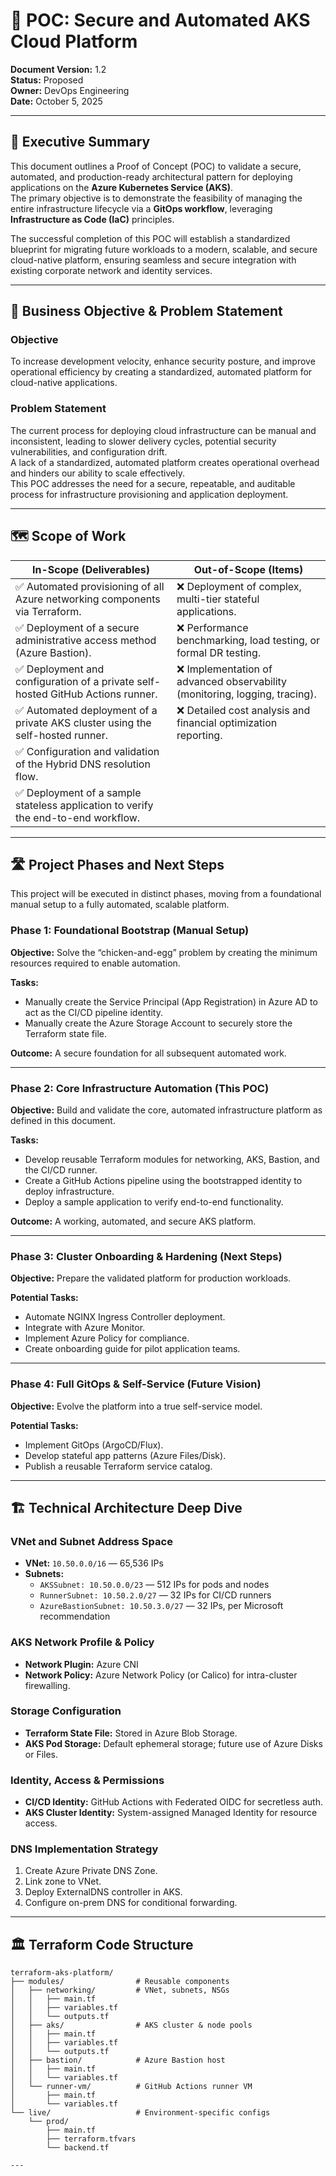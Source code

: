 # 🧩 POC: Secure and Automated AKS Cloud Platform

**Document Version:** 1.2  
**Status:** Proposed  
**Owner:** DevOps Engineering  
**Date:** October 5, 2025  

---

## 📝 Executive Summary

This document outlines a Proof of Concept (POC) to validate a secure, automated, and production-ready architectural pattern for deploying applications on the **Azure Kubernetes Service (AKS)**.  
The primary objective is to demonstrate the feasibility of managing the entire infrastructure lifecycle via a **GitOps workflow**, leveraging **Infrastructure as Code (IaC)** principles.  

The successful completion of this POC will establish a standardized blueprint for migrating future workloads to a modern, scalable, and secure cloud-native platform, ensuring seamless and secure integration with existing corporate network and identity services.

---

## 🎯 Business Objective & Problem Statement

### **Objective**
To increase development velocity, enhance security posture, and improve operational efficiency by creating a standardized, automated platform for cloud-native applications.

### **Problem Statement**
The current process for deploying cloud infrastructure can be manual and inconsistent, leading to slower delivery cycles, potential security vulnerabilities, and configuration drift.  
A lack of a standardized, automated platform creates operational overhead and hinders our ability to scale effectively.  
This POC addresses the need for a secure, repeatable, and auditable process for infrastructure provisioning and application deployment.

---

## 🗺️ Scope of Work

| **In-Scope (Deliverables)** | **Out-of-Scope (Items)** |
|------------------------------|---------------------------|
| ✅ Automated provisioning of all Azure networking components via Terraform. | ❌ Deployment of complex, multi-tier stateful applications. |
| ✅ Deployment of a secure administrative access method (Azure Bastion). | ❌ Performance benchmarking, load testing, or formal DR testing. |
| ✅ Deployment and configuration of a private self-hosted GitHub Actions runner. | ❌ Implementation of advanced observability (monitoring, logging, tracing). |
| ✅ Automated deployment of a private AKS cluster using the self-hosted runner. | ❌ Detailed cost analysis and financial optimization reporting. |
| ✅ Configuration and validation of the Hybrid DNS resolution flow. |   |
| ✅ Deployment of a sample stateless application to verify the end-to-end workflow. |   |

---

## 🛣️ Project Phases and Next Steps

This project will be executed in distinct phases, moving from a foundational manual setup to a fully automated, scalable platform.

### **Phase 1: Foundational Bootstrap (Manual Setup)**
**Objective:** Solve the “chicken-and-egg” problem by creating the minimum resources required to enable automation.

**Tasks:**
- Manually create the Service Principal (App Registration) in Azure AD to act as the CI/CD pipeline identity.  
- Manually create the Azure Storage Account to securely store the Terraform state file.  

**Outcome:** A secure foundation for all subsequent automated work.

---

### **Phase 2: Core Infrastructure Automation (This POC)**
**Objective:** Build and validate the core, automated infrastructure platform as defined in this document.

**Tasks:**
- Develop reusable Terraform modules for networking, AKS, Bastion, and the CI/CD runner.  
- Create a GitHub Actions pipeline using the bootstrapped identity to deploy infrastructure.  
- Deploy a sample application to verify end-to-end functionality.  

**Outcome:** A working, automated, and secure AKS platform.

---

### **Phase 3: Cluster Onboarding & Hardening (Next Steps)**
**Objective:** Prepare the validated platform for production workloads.

**Potential Tasks:**
- Automate NGINX Ingress Controller deployment.  
- Integrate with Azure Monitor.  
- Implement Azure Policy for compliance.  
- Create onboarding guide for pilot application teams.  

---

### **Phase 4: Full GitOps & Self-Service (Future Vision)**
**Objective:** Evolve the platform into a true self-service model.

**Potential Tasks:**
- Implement GitOps (ArgoCD/Flux).  
- Develop stateful app patterns (Azure Files/Disk).  
- Publish a reusable Terraform service catalog.  

---

## 🏗️ Technical Architecture Deep Dive

### **VNet and Subnet Address Space**
- **VNet:** `10.50.0.0/16` — 65,536 IPs  
- **Subnets:**
  - `AKSSubnet: 10.50.0.0/23` — 512 IPs for pods and nodes  
  - `RunnerSubnet: 10.50.2.0/27` — 32 IPs for CI/CD runners  
  - `AzureBastionSubnet: 10.50.3.0/27` — 32 IPs, per Microsoft recommendation  

### **AKS Network Profile & Policy**
- **Network Plugin:** Azure CNI  
- **Network Policy:** Azure Network Policy (or Calico) for intra-cluster firewalling.  

### **Storage Configuration**
- **Terraform State File:** Stored in Azure Blob Storage.  
- **AKS Pod Storage:** Default ephemeral storage; future use of Azure Disks or Files.  

### **Identity, Access & Permissions**
- **CI/CD Identity:** GitHub Actions with Federated OIDC for secretless auth.  
- **AKS Cluster Identity:** System-assigned Managed Identity for resource access.  

### **DNS Implementation Strategy**
1. Create Azure Private DNS Zone.  
2. Link zone to VNet.  
3. Deploy ExternalDNS controller in AKS.  
4. Configure on-prem DNS for conditional forwarding.  

---

## 🏛️ Terraform Code Structure

```plaintext
terraform-aks-platform/
├── modules/                # Reusable components
│   ├── networking/         # VNet, subnets, NSGs
│   │   ├── main.tf
│   │   ├── variables.tf
│   │   └── outputs.tf
│   ├── aks/                # AKS cluster & node pools
│   │   ├── main.tf
│   │   ├── variables.tf
│   │   └── outputs.tf
│   ├── bastion/            # Azure Bastion host
│   │   ├── main.tf
│   │   └── variables.tf
│   └── runner-vm/          # GitHub Actions runner VM
│       ├── main.tf
│       └── variables.tf
└── live/                   # Environment-specific configs
    └── prod/
        ├── main.tf
        ├── terraform.tfvars
        └── backend.tf

---
